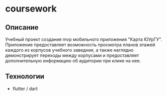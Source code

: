 # coursework
## Описание
Учебный проект создания mvp мобильного приложения "Карта ЮУрГУ". Приложение предоставляет возможность просмотра планов этажей каждого из корпусов учебного заведния, 
а также наглядно демонстрирует переходы между корпусами и предоставляет дополнительную информацию об аудитории при клике на нее.

## Технологии
- flutter / dart
